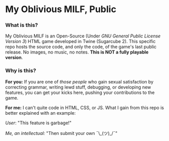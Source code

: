 # My Oblivious MILF, Public

### What is this?
My Oblivious MILF is an Open-Source (Under *GNU General Public License Version 3*) HTML game developed in Twine (Sugarcube 2).
This specific repo hosts the source code, and only the code, of the game's last public release.
No images, no music, no notes. **This is NOT a fully playable version**.

### Why is this?
**For you:** If you are one of *those people* who gain sexual satisfaction by correcting grammar, writing lewd stuff, debugging, or developing new features, you can get your kicks here, pushing your contributions to the game.

**For me:** I can't quite code in HTML, CSS, or JS. What I gain from this repo is better explained with an example:

*User*: "This feature is garbage!"

*Me, an intellectual:* "Then submit your own ¯\\\_(ツ)_/¯"
